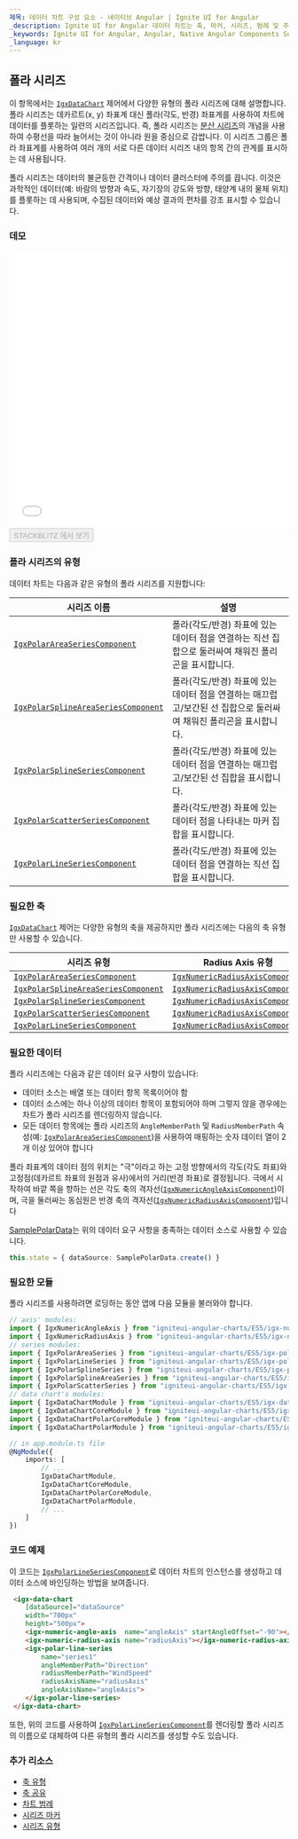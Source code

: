 ```yaml
---
제목: 데이터 차트 구성 요소 - 네이티브 Angular | Ignite UI for Angular
_description: Ignite UI for Angular 데이터 차트는 축, 마커, 시리즈, 범례 및 주석 레이어의 모듈 식 디자인을 제공하는 차트 구성 요소입니다. 이 차트를 사용하면 동일한 차트 영역에 이러한 시각적 요소의 인스턴스를 여러 개 만들어 복합 차트 뷰를 만들 수 있습니다.
_keywords: Ignite UI for Angular, Angular, Native Angular Components Suite, Native Angular Controls, Native Angular Components, Native Angular Components Library, Angular Chart, Angular Chart Control, Angular Chart Example, Angular Chart Component, Angular Data Chart
_language: kr
---
```


## 폴라 시리즈

이 항목에서는 [`IgxDataChart`](/products/ignite-ui-angular/api/docs/typescript/latest/classes/igxdatachart.html) 제어에서 다양한 유형의 폴라 시리즈에 대해 설명합니다. 폴라 시리즈는 데카르트(x, y) 좌표계 대신 폴라(각도, 반경) 좌표계를 사용하여 차트에 데이터를 플롯하는 일련의 시리즈입니다. 즉, 폴라 시리즈는 [분산 시리즈](data-chart-type-scatter-point-series.md)의 개념을 사용하여 수평선을 따라 늘어서는 것이 아니라 원을 중심으로 감쌉니다. 이 시리즈 그룹은 폴라 좌표계를 사용하여 여러 개의 서로 다른 데이터 시리즈 내의 항목 간의 관계를 표시하는 데 사용됩니다.

폴라 시리즈는 데이터의 불균등한 간격이나 데이터 클러스터에 주의를 끕니다. 이것은 과학적인 데이터(예: 바람의 방향과 속도, 자기장의 강도와 방향, 태양계 내의 물체 위치)를 플롯하는 데 사용되며, 수집된 데이터와 예상 결과의 편차를 강조 표시할 수 있습니다.

### 데모

<div class="sample-container loading" style="height: 500px">
    <iframe id="data-chart-type-polar-series-iframe" src='{environment:dvDemosBaseUrl}/charts/data-chart-type-polar-series' width="100%" height="100%" seamless frameBorder="0" onload="onXPlatSampleIframeContentLoaded(this);"></iframe>
</div>
<div>
    <button data-localize="stackblitz" disabled class="stackblitz-btn" data-iframe-id="data-chart-type-polar-series-iframe" data-demos-base-url="{environment:dvDemosBaseUrl}">STACKBLITZ 에서 보기
    </button>
</div>

<div class="divider--half"></div>

### 폴라 시리즈의 유형

데이터 차트는 다음과 같은 유형의 폴라 시리즈를 지원합니다:

| 시리즈 이름                                                                                                                                       | 설명                                                                |
| -------------------------------------------------------------------------------------------------------------------------------------------- | ----------------------------------------------------------------- |
| [`IgxPolarAreaSeriesComponent`](/products/ignite-ui-angular/api/docs/typescript/latest/classes/igxpolarareaseriescomponent.html)             | 폴라(각도/반경) 좌표에 있는 데이터 점을 연결하는 직선 집합으로 둘러싸여 채워진 폴리곤을 표시합니다.         |
| [`IgxPolarSplineAreaSeriesComponent`](/products/ignite-ui-angular/api/docs/typescript/latest/classes/igxpolarsplineareaseriescomponent.html) | 폴라(각도/반경) 좌표에 있는 데이터 점을 연결하는 매끄럽고/보간된 선 집합으로 둘러싸여 채워진 폴리곤을 표시합니다. |
| [`IgxPolarSplineSeriesComponent`](/products/ignite-ui-angular/api/docs/typescript/latest/classes/igxpolarsplineseriescomponent.html)         | 폴라(각도/반경) 좌표에 있는 데이터 점을 연결하는 매끄럽고/보간된 선 집합을 표시합니다.                |
| [`IgxPolarScatterSeriesComponent`](/products/ignite-ui-angular/api/docs/typescript/latest/classes/igxpolarscatterseriescomponent.html)       | 폴라(각도/반경) 좌표에 있는 데이터 점을 나타내는 마커 집합을 표시합니다.                        |
| [`IgxPolarLineSeriesComponent`](/products/ignite-ui-angular/api/docs/typescript/latest/classes/igxpolarlineseriescomponent.html)             | 폴라(각도/반경) 좌표에 있는 데이터 점을 연결하는 직선 집합을 표시합니다.                        |

### 필요한 축

[`IgxDataChart`](/products/ignite-ui-angular/api/docs/typescript/latest/classes/igxdatachart.html) 제어는 다양한 유형의 축을 제공하지만 폴라 시리즈에는 다음의 축 유형만 사용할 수 있습니다.

| 시리즈 유형                                                                                                                                       | Radius Axis 유형                                                                                                                       | Angle Axis 유형                                                                                                                      |
| -------------------------------------------------------------------------------------------------------------------------------------------- | ------------------------------------------------------------------------------------------------------------------------------------ | ---------------------------------------------------------------------------------------------------------------------------------- |
| [`IgxPolarAreaSeriesComponent`](/products/ignite-ui-angular/api/docs/typescript/latest/classes/igxpolarareaseriescomponent.html)             | [`IgxNumericRadiusAxisComponent`](/products/ignite-ui-angular/api/docs/typescript/latest/classes/igxnumericradiusaxiscomponent.html) | [`IgxNumericAngleAxisComponent`](/products/ignite-ui-angular/api/docs/typescript/latest/classes/igxnumericangleaxiscomponent.html) |
| [`IgxPolarSplineAreaSeriesComponent`](/products/ignite-ui-angular/api/docs/typescript/latest/classes/igxpolarsplineareaseriescomponent.html) | [`IgxNumericRadiusAxisComponent`](/products/ignite-ui-angular/api/docs/typescript/latest/classes/igxnumericradiusaxiscomponent.html) | [`IgxNumericAngleAxisComponent`](/products/ignite-ui-angular/api/docs/typescript/latest/classes/igxnumericangleaxiscomponent.html) |
| [`IgxPolarSplineSeriesComponent`](/products/ignite-ui-angular/api/docs/typescript/latest/classes/igxpolarsplineseriescomponent.html)         | [`IgxNumericRadiusAxisComponent`](/products/ignite-ui-angular/api/docs/typescript/latest/classes/igxnumericradiusaxiscomponent.html) | [`IgxNumericAngleAxisComponent`](/products/ignite-ui-angular/api/docs/typescript/latest/classes/igxnumericangleaxiscomponent.html) |
| [`IgxPolarScatterSeriesComponent`](/products/ignite-ui-angular/api/docs/typescript/latest/classes/igxpolarscatterseriescomponent.html)       | [`IgxNumericRadiusAxisComponent`](/products/ignite-ui-angular/api/docs/typescript/latest/classes/igxnumericradiusaxiscomponent.html) | [`IgxNumericAngleAxisComponent`](/products/ignite-ui-angular/api/docs/typescript/latest/classes/igxnumericangleaxiscomponent.html) |
| [`IgxPolarLineSeriesComponent`](/products/ignite-ui-angular/api/docs/typescript/latest/classes/igxpolarlineseriescomponent.html)             | [`IgxNumericRadiusAxisComponent`](/products/ignite-ui-angular/api/docs/typescript/latest/classes/igxnumericradiusaxiscomponent.html) | [`IgxNumericAngleAxisComponent`](/products/ignite-ui-angular/api/docs/typescript/latest/classes/igxnumericangleaxiscomponent.html) |

### 필요한 데이터

폴라 시리즈에는 다음과 같은 데이터 요구 사항이 있습니다:

-   데이터 소스는 배열 또는 데이터 항목 목록이어야 함
-   데이터 소스에는 하나 이상의 데이터 항목이 포함되어야 하며 그렇지 않을 경우에는 차트가 폴라 시리즈를 렌더링하지 않습니다.
-   모든 데이터 항목에는 폴라 시리즈의 `AngleMemberPath` 및 `RadiusMemberPath` 속성(예: [`IgxPolarAreaSeriesComponent`](/products/ignite-ui-angular/api/docs/typescript/latest/classes/igxpolarareaseriescomponent.html))을 사용하여 매핑하는 숫자 데이터 열이 2개 이상 있어야 합니다

폴라 좌표계의 데이터 점의 위치는  "극"이라고 하는 고정 방향에서의 각도(각도 좌표)와 고정점(데카르트 좌표의 원점과 유사)에서의 거리(반경 좌표)로 결정됩니다. 극에서 시작하여 바깥 쪽을 향하는 선은 각도 축의 격자선([`IgxNumericAngleAxisComponent`](/products/ignite-ui-angular/api/docs/typescript/latest/classes/igxnumericangleaxiscomponent.html))이며, 극을 둘러싸는 동심원은 반경 축의 격자선([`IgxNumericRadiusAxisComponent`](/products/ignite-ui-angular/api/docs/typescript/latest/classes/igxnumericradiusaxiscomponent.html))입니다

[SamplePolarData](data-chart-data-sources-polar.md)는 위의 데이터 요구 사항을 충족하는 데이터 소스로 사용할 수 있습니다.

```ts
this.state = { dataSource: SamplePolarData.create() }
```

### 필요한 모듈

폴라 시리즈를 사용하려면 로딩하는 동안 앱에 다음 모듈을 불러와야 합니다.

```ts
// axis' modules:
import { IgxNumericAngleAxis } from "igniteui-angular-charts/ES5/igx-numeric-angle-axis";
import { IgxNumericRadiusAxis } from "igniteui-angular-charts/ES5/igx-numeric-radius-axis";
// series modules:
import { IgxPolarAreaSeries } from "igniteui-angular-charts/ES5/igx-polar-area-series";
import { IgxPolarLineSeries } from "igniteui-angular-charts/ES5/igx-polar-line-series";
import { IgxPolarSplineSeries } from "igniteui-angular-charts/ES5/igx-polar-spline-series";
import { IgxPolarSplineAreaSeries } from "igniteui-angular-charts/ES5/igx-polar-spline-area-series";
import { IgxPolarScatterSeries } from "igniteui-angular-charts/ES5/igx-polar-scatter-series";
// data chart's modules:
import { IgxDataChartModule } from "igniteui-angular-charts/ES5/igx-data-chart-module";
import { IgxDataChartCoreModule } from "igniteui-angular-charts/ES5/igx-data-chart-core-module";
import { IgxDataChartPolarCoreModule } from "igniteui-angular-charts/ES5/igx-data-chart-polar-core-module";
import { IgxDataChartPolarModule } from "igniteui-angular-charts/ES5/igx-data-chart-polar-module";

// in app.module.ts file
@NgModule({
    imports: [
        // ...
        IgxDataChartModule,
        IgxDataChartCoreModule,
        IgxDataChartPolarCoreModule,
        IgxDataChartPolarModule,
        // ...
    ]
})
```

### 코드 예제

이 코드는 [`IgxPolarLineSeriesComponent`](/products/ignite-ui-angular/api/docs/typescript/latest/classes/igxpolarlineseriescomponent.html)로 데이터 차트의 인스턴스를 생성하고 데이터 소스에 바인딩하는 방법을 보여줍니다.

```html
 <igx-data-chart
    [dataSource]="dataSource"
    width="700px"
    height="500px">
    <igx-numeric-angle-axis  name="angleAxis" startAngleOffset="-90"></igx-numeric-angle-axis>
    <igx-numeric-radius-axis name="radiusAxis"></igx-numeric-radius-axis>
    <igx-polar-line-series
        name="series1"
        angleMemberPath="Direction"
        radiusMemberPath="WindSpeed"
        radiusAxisName="radiusAxis"
        angleAxisName="angleAxis">
    </igx-polar-line-series>
 </igx-data-chart>
```

또한, 위의 코드를 사용하여 [`IgxPolarLineSeriesComponent`](/products/ignite-ui-angular/api/docs/typescript/latest/classes/igxpolarlineseriescomponent.html)를 렌더링할 폴라 시리즈의 이름으로 대체하여 다른 유형의 폴라 시리즈를 생성할 수도 있습니다.

### 추가 리소스

-   [축 유형](data-chart-axis-types.md)
-   [축 공유](data-chart-axis-sharing.md)
-   [차트 범례](data-chart-legends.md)
-   [시리즈 마커](data-chart-series-markers.md)
-   [시리즈 유형](data-chart-series-types.md)
